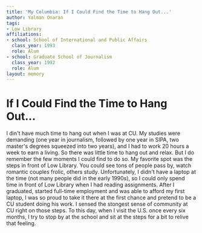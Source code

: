 ```yaml
---
title: 'My Columbia: If I Could Find the Time to Hang Out...'
author: Yalman Onaran
tags:
- Low Library
affiliations:
- school: School of International and Public Affairs
  class_year: 1993
  role: Alum
- school: Graduate School of Journalism
  class_year: 1992
  role: Alum
layout: memory
---
```


# If I Could Find the Time to Hang Out...

I din't have much time to hang out when I was at CU. My studies were demanding (one year in journalism, followed by one year in SIPA, two master's degrees squeezed into two years), and I had to work 20 hours a week to earn a living. So there was little time to hang out and relax. But I do remember the few moments I could find to do so. My favorite spot was the steps in front of Low Library. You could see tons of people pass by, watch romantic couples frolic, others study. Unfortunately, I didn't have a laptop at the time (not many people did in the early 1990s), so I could only spend time in front of Low Library when I had reading assignments. After I graduated, started full-time employment and was able to afford my first laptop, I was so proud to take it there at the first chance and pretend to be a CU student doing his work. I sensed the stongest sense of community at CU right on those steps. To this day, when I visit the U.S. once every six months, I try to stop by at the school and sit at the steps for a bit to relive that feeling.
